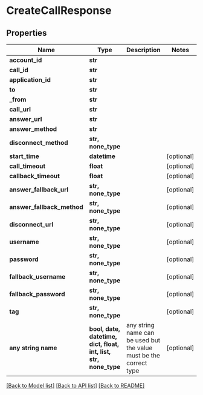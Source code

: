 # CreateCallResponse


## Properties
Name | Type | Description | Notes
------------ | ------------- | ------------- | -------------
**account_id** | **str** |  | 
**call_id** | **str** |  | 
**application_id** | **str** |  | 
**to** | **str** |  | 
**_from** | **str** |  | 
**call_url** | **str** |  | 
**answer_url** | **str** |  | 
**answer_method** | **str** |  | 
**disconnect_method** | **str, none_type** |  | 
**start_time** | **datetime** |  | [optional] 
**call_timeout** | **float** |  | [optional] 
**callback_timeout** | **float** |  | [optional] 
**answer_fallback_url** | **str, none_type** |  | [optional] 
**answer_fallback_method** | **str, none_type** |  | [optional] 
**disconnect_url** | **str, none_type** |  | [optional] 
**username** | **str, none_type** |  | [optional] 
**password** | **str, none_type** |  | [optional] 
**fallback_username** | **str, none_type** |  | [optional] 
**fallback_password** | **str, none_type** |  | [optional] 
**tag** | **str, none_type** |  | [optional] 
**any string name** | **bool, date, datetime, dict, float, int, list, str, none_type** | any string name can be used but the value must be the correct type | [optional]

[[Back to Model list]](../README.md#documentation-for-models) [[Back to API list]](../README.md#documentation-for-api-endpoints) [[Back to README]](../README.md)


